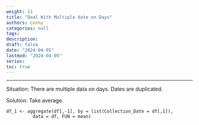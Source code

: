 ```yaml
---
weight: 11
title: "Deal With Multiple date on Days"
authors: Lenny
categories: null
tags: 
description: 
draft: false
date: "2024-04-05"
lastmod: "2024-04-05"
series:
toc: true
---
```



<!--more-->
---

Situation: There are multiple data on days.  Dates are duplicated. 

Solution: Take average.

```
df_1 <- aggregate(df[,-1], by = list(Collection_Date = df[,1]),
          data = df, FUN = mean)

```